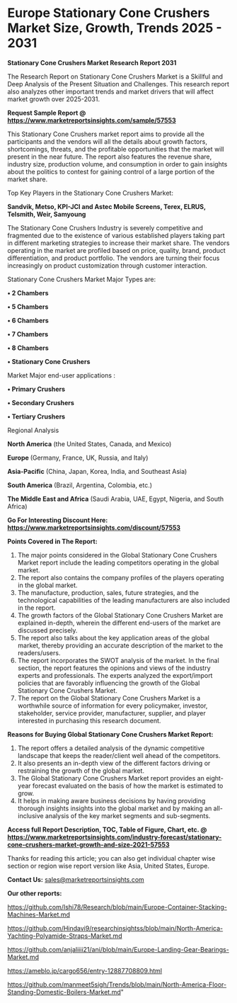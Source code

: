 # Europe Stationary Cone Crushers Market Size, Growth, Trends 2025 - 2031

<strong>Stationary Cone Crushers Market Research Report 2031</strong>

The Research Report on Stationary Cone Crushers Market is a Skillful and Deep Analysis of the Present Situation and Challenges. This research report also analyzes other important trends and market drivers that will affect market growth over 2025-2031.

<strong>Request Sample Report @ <a href=https://www.marketreportsinsights.com/sample/57553>https://www.marketreportsinsights.com/sample/57553</a></strong>

This Stationary Cone Crushers market report aims to provide all the participants and the vendors will all the details about growth factors, shortcomings, threats, and the profitable opportunities that the market will present in the near future. The report also features the revenue share, industry size, production volume, and consumption in order to gain insights about the politics to contest for gaining control of a large portion of the market share.

Top Key Players in the Stationary Cone Crushers Market:

<strong>Sandvik, Metso, KPI-JCI and Astec Mobile Screens, Terex, ELRUS, Telsmith, Weir, Samyoung</strong>

The Stationary Cone Crushers Industry is severely competitive and fragmented due to the existence of various established players taking part in different marketing strategies to increase their market share. The vendors operating in the market are profiled based on price, quality, brand, product differentiation, and product portfolio. The vendors are turning their focus increasingly on product customization through customer interaction.

Stationary Cone Crushers Market Major Types are:

<strong>• 2 Chambers

• 5 Chambers

• 6 Chambers

• 7 Chambers

• 8 Chambers

• Stationary Cone Crushers</strong>

Market Major end-user applications :

<strong>• Primary Crushers

• Secondary Crushers

• Tertiary Crushers</strong>

Regional Analysis

</u><strong><b>North America</b></strong> (the United States, Canada, and Mexico)

<strong><b>Europe </b></strong>(Germany, France, UK, Russia, and Italy)

<strong><b>Asia-Pacific</b></strong> (China, Japan, Korea, India, and Southeast Asia)

<strong><b>South America</b></strong> (Brazil, Argentina, Colombia, etc.)

<strong><b>The Middle East and Africa</b></strong> (Saudi Arabia, UAE, Egypt, Nigeria, and South Africa)

<strong>Go For Interesting Discount Here: <a href=https://www.marketreportsinsights.com/discount/57553>https://www.marketreportsinsights.com/discount/57553</a></strong>

<strong>Points Covered in The Report:</strong>
<ol>
  <li>The major points considered in the Global Stationary Cone Crushers Market report include the leading competitors operating in the global market.</li>
  <li>The report also contains the company profiles of the players operating in the global market.</li>
  <li>The manufacture, production, sales, future strategies, and the technological capabilities of the leading manufacturers are also included in the report.</li>
  <li>The growth factors of the Global Stationary Cone Crushers Market are explained in-depth, wherein the different end-users of the market are discussed precisely.</li>
  <li>The report also talks about the key application areas of the global market, thereby providing an accurate description of the market to the readers/users.</li>
  <li>The report incorporates the SWOT analysis of the market. In the final section, the report features the opinions and views of the industry experts and professionals. The experts analyzed the export/import policies that are favorably influencing the growth of the Global Stationary Cone Crushers Market.</li>
  <li>The report on the Global Stationary Cone Crushers Market is a worthwhile source of information for every policymaker, investor, stakeholder, service provider, manufacturer, supplier, and player interested in purchasing this research document.</li>
</ol>
<strong>Reasons for Buying Global Stationary Cone Crushers Market Report:</strong>

<ol>
  <li>The report offers a detailed analysis of the dynamic competitive landscape that keeps the reader/client well ahead of the competitors.</li>
  <li>It also presents an in-depth view of the different factors driving or restraining the growth of the global market.</li>
  <li>The Global Stationary Cone Crushers Market report provides an eight-year forecast evaluated on the basis of how the market is estimated to grow.</li>
  <li>It helps in making aware business decisions by having providing thorough insights insights into the global market and by making an all-inclusive analysis of the key market segments and sub-segments.</li>
</ol>
<strong>Access full Report Description, TOC, Table of Figure, Chart, etc. @ <a href=https://www.marketreportsinsights.com/industry-forecast/stationary-cone-crushers-market-growth-and-size-2021-57553>https://www.marketreportsinsights.com/industry-forecast/stationary-cone-crushers-market-growth-and-size-2021-57553</a></strong>


Thanks for reading this article; you can also get individual chapter wise section or region wise report version like Asia, United States, Europe.

<strong>Contact Us:</strong>
sales@marketreportsinsights.com

<strong>Our other reports:</strong>

<a href=https://github.com/Ishi78/Research/blob/main/Europe-Container-Stacking-Machines-Market.md>https://github.com/Ishi78/Research/blob/main/Europe-Container-Stacking-Machines-Market.md</a>

<a href=https://github.com/Hindavi9/researchinsightss/blob/main/North-America-Yachting-Polyamide-Straps-Market.md>https://github.com/Hindavi9/researchinsightss/blob/main/North-America-Yachting-Polyamide-Straps-Market.md</a>

<a href=https://github.com/anjaliiii21/ani/blob/main/Europe-Landing-Gear-Bearings-Market.md>https://github.com/anjaliiii21/ani/blob/main/Europe-Landing-Gear-Bearings-Market.md</a>

<a href=https://ameblo.jp/cargo656/entry-12887708809.html>https://ameblo.jp/cargo656/entry-12887708809.html</a>

<a href=https://github.com/manmeet5sigh/Trends/blob/main/North-America-Floor-Standing-Domestic-Boilers-Market.md>https://github.com/manmeet5sigh/Trends/blob/main/North-America-Floor-Standing-Domestic-Boilers-Market.md</a>"
